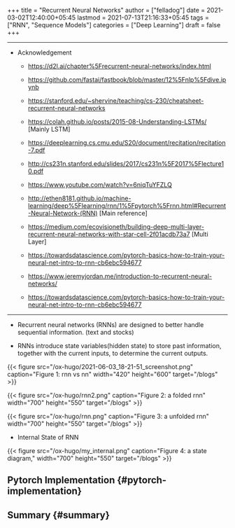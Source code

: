 +++
title = "Recurrent Neural Networks"
author = ["felladog"]
date = 2021-03-02T12:40:00+05:45
lastmod = 2021-07-13T21:16:33+05:45
tags = ["RNN", "Sequence Models"]
categories = ["Deep Learning"]
draft = false
+++

---

-   Acknowledgement
    -   <https://d2l.ai/chapter%5Frecurrent-neural-networks/index.html>
    -   <https://github.com/fastai/fastbook/blob/master/12%5Fnlp%5Fdive.ipynb>
    -   <https://stanford.edu/~shervine/teaching/cs-230/cheatsheet-recurrent-neural-networks>
    -   <https://colah.github.io/posts/2015-08-Understanding-LSTMs/>  [Mainly LSTM]
    -   <https://deeplearning.cs.cmu.edu/S20/document/recitation/recitation-7.pdf>
    -   <http://cs231n.stanford.edu/slides/2017/cs231n%5F2017%5Flecture10.pdf>
    -   <https://www.youtube.com/watch?v=6niqTuYFZLQ>

    -   <http://ethen8181.github.io/machine-learning/deep%5Flearning/rnn/1%5Fpytorch%5Frnn.html#Recurrent-Neural-Network-(RNN)> [Main reference]
    -   <https://medium.com/ecovisioneth/building-deep-multi-layer-recurrent-neural-networks-with-star-cell-2f01acdb73a7> [Multi Layer]
    -   <https://towardsdatascience.com/pytorch-basics-how-to-train-your-neural-net-intro-to-rnn-cb6ebc594677>
    -   <https://www.jeremyjordan.me/introduction-to-recurrent-neural-networks/>
    -   <https://towardsdatascience.com/pytorch-basics-how-to-train-your-neural-net-intro-to-rnn-cb6ebc594677>

---

-   Recurrent neural networks (RNNs) are designed to better handle sequential information. (text and stocks)

-   RNNs introduce state variables(hidden state) to store past information, together with the current inputs, to determine the current outputs.

{{< figure src="/ox-hugo/2021-06-03_18-21-51_screenshot.png" caption="Figure 1: rnn vs nn" width="420" height="600" target="/blogs" >}}

{{< figure src="/ox-hugo/rnn2.png" caption="Figure 2: a folded rnn" width="700" height="550" target="/blogs" >}}

{{< figure src="/ox-hugo/rnn.png" caption="Figure 3: a unfolded rnn" width="700" height="550" target="/blogs" >}}

-   Internal State of RNN

{{< figure src="/ox-hugo/my_internal.png" caption="Figure 4: a state diagram," width="700" height="550" target="/blogs" >}}


## Pytorch Implementation {#pytorch-implementation}


## Summary {#summary}